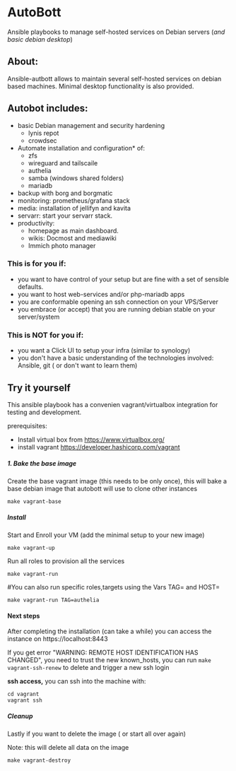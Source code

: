 # AutoBott
Ansible playbooks to manage self-hosted services on Debian servers  (_and basic debian desktop_)

## About:

Ansible-autbott allows to maintain several self-hosted services on debian based machines.
Minimal desktop functionality is also provided.

## Autobot includes:
* basic Debian management and security hardening
    * lynis repot
    * crowdsec
* Automate installation and configuration* of:
    * zfs
    * wireguard and tailscaile
    * authelia
    * samba (windows shared folders)
    * mariadb
* backup with borg and borgmatic
* monitoring: prometheus/grafana stack
* media: installation of jellifyn and kavita
* servarr: start your servarr stack.
* productivity:
    * homepage as main dashboard.
    * wikis: Docmost and mediawiki
    * Immich photo manager


### This is for you if:
* you want to have control of your setup but are fine with a set of sensible defaults.
* you want to host web-services and/or php-mariadb apps
* you are conformable opening an ssh connection on your VPS/Server
* you embrace (or accept) that you are running debian stable on your server/system

### This is NOT for you if:
* you want a Click UI to setup your infra (similar to synology)
* you don't have a basic understanding of the technologies involved: Ansible, git ( or don't want to learn them)


## Try it yourself

This ansible playbook has a convenien vagrant/virtualbox integration for testing and development. 

prerequisites: 


*  Install virtual box from https://www.virtualbox.org/
* install vagrant https://developer.hashicorp.com/vagrant 

##### 1. Bake the base image

Create the base vagrant image (this needs to be only once), this will bake a base debian image that autobott will use to clone other instances

```
make vagrant-base
```

##### Install

Start and Enroll your VM (add the minimal setup to your new image)
```
make vagrant-up
```

Run all roles to provision all the services
```
make vagrant-run
```
#You can also run specific roles,targets using the Vars TAG=<tag> and HOST=<host>
```
make vagrant-run TAG=authelia
```
#### Next steps



After completing the installation (can take a while) you can access the instance on https://localhost:8443

If you get error "WARNING: REMOTE HOST IDENTIFICATION HAS CHANGED", you need to trust the new known_hosts, you can run
`make vagrant-ssh-renew` to delete and trigger a new ssh login

**ssh access,** you can ssh into the machine with:
```
cd vagrant
vagrant ssh
```
##### Cleanup

Lastly if you want to delete the image ( or start all over again)

Note: this will delete all data on the image 
```
make vagrant-destroy
```
